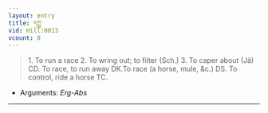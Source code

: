 ```yaml
---
layout: entry
title: དཀྱུ་
vid: Hill:0013
vcount: 0
---
```

> 1\. To run a race 2\. To wring out; to filter (Sch\.) 3\. To caper about (Jä) CD\. To race, to run away DK\.To race (a horse, mule, &c\.) DS\. To control, ride a horse TC\.

* Arguments: _Erg-Abs_

---

